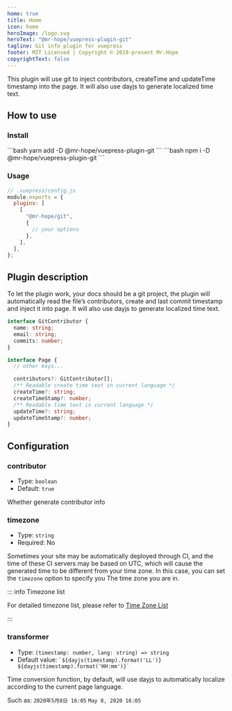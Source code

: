 ```yaml
---
home: true
title: Home
icon: home
heroImage: /logo.svg
heroText: "@mr-hope/vuepress-plugin-git"
tagline: Git info plugin for vuepress
footer: MIT Licensed | Copyright © 2019-present Mr.Hope
copyrightText: false
---
```


This plugin will use git to inject contributors, createTime and updateTime timestamp into the page. It will also use dayjs to generate localized time text.

## How to use

### Install

<CodeGroup>
<CodeGroupItem title="yarn">
```bash
yarn add -D @mr-hope/vuepress-plugin-git
```
</CodeGroupItem>

<CodeGroupItem title="npm">
```bash
npm i -D @mr-hope/vuepress-plugin-git
```
</CodeGroupItem>
</CodeGroup>

### Usage

```js
// .vuepress/config.js
module.exports = {
  plugins: [
    [
      "@mr-hope/git",
      {
        // your options
      },
    ],
  ],
};
```

## Plugin description

To let the plugin work, your docs should be a git project, the plugin will automatically read the file’s contributors, create and last commit timestamp and inject it into page. It will also use dayjs to generate localized time text.

```ts
interface GitContributor {
  name: string;
  email: string;
  commits: number;
}

interface Page {
  // other keys...

  contributors?: GitContributor[];
  /** Readable create time text in current language */
  createTime?: string;
  createTimeStamp?: number;
  /** Readable time text in current language */
  updateTime?: string;
  updateTimeStamp?: number;
}
```

## Configuration

### contributor

- Type: `boolean`
- Default: `true`

Whether generate contributor info

### timezone

- Type: `string`
- Required: No

Sometimes your site may be automatically deployed through CI, and the time of these CI servers may be based on UTC, which will cause the generated time to be different from your time zone. In this case, you can set the `timezone` option to specify you The time zone you are in.

::: info Timezone list

For detailed timezone list, please refer to [Time Zone List](https://www.zeitverschiebung.net/cn/all-time-zones.html)

:::

### transformer

- Type: `(timestamp: number, lang: string) => string`
- Default value: `` `${dayjs(timestamp).format('LL')} ${dayjs(timestamp).format('HH:mm')}` ``

Time conversion function, by default, will use dayjs to automatically localize according to the current page language.

Such as: `2020年5月8日 16:05` `May 8, 2020 16:05`
